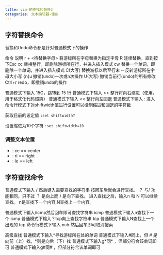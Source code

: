 ```yaml
---
title: vim-的查找和替换3
categories: 文本编辑器-使用
---
```


## 字符替换命令

替换和Undo命令都是针对普通模式下的操作

命令 说明
r + <待替换字母>	将游标所在字母替换为指定字母
R 连续替换，直到按下Esc
cc	替换整行，即删除游标所在行，并进入插入模式
cw	替换一个单词，即删除一个单词，并进入插入模式
C(大写)	替换游标以后至行末
~ 反转游标所在字母大小写
{n}u	撤销(undo)一次或n次操作
U(大写)	撤销当前行(undo)的所有修改
Ctrl+r	redo，即撤销undo的操作

普通模式下输入 15G，跳转到 15 行
普通模式下输入 >> 整行将向右缩进（使用，用于格式化代码超爽）
普通模式下输入 << 整行向左回退
普通模式下输入 : 进入命令行模式下对shiftwidth值进行设置可以控制缩进和回退的字符数

获取目前的设定值
`:set shiftwidth?`

设置缩进为10个字符
`:set shiftwidth=10`

### 调整文本位置

* : ce == center
* : ri == right
* : le == left

## 字符查找命令

普通模式下输入 / 然后键入需要查找的字符串 按回车后就会进行查找。 ？ 与/ 功能相同，只不过 ？ 是向上而 / 是向下查找。 进入查找之后，输入n 和 N 可以继续查找。 n是查找下一个内容,N查找上一个内容。

普通模式下输入/icmp然后回车即可查找字符串 icmp
普通模式下输入n查找下一个 icmp
普通模式下输入？tcp向上查找字符串 tcp
普通模式下输入N查找上一个出现的 tcp
命令行模式下输入 noh 然后回车即可取消搜索

高级查找
普通模式下输入\*寻找游标所在处的单词
普通模式下输入\#同上，但 \# 是向前（上）找，\*则是向后（下）找
普通模式下输入g\*同\* ，但部分符合该单词即可
普通模式下输入g\#同\# ，但部分符合该单词即可
